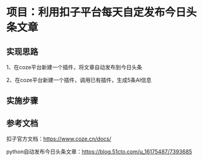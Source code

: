 # 项目：利用扣子平台每天自定发布今日头条文章

## 实现思路

1、在coze平台新建一个插件，将文章自动发布到今日头条

2、在coze平台新建一个插件，调用已有插件，生成5条AI信息

## 实施步骤



## 参考文档

扣子官方文档：https://www.coze.cn/docs/

python自动发布今日头条文章：https://blog.51cto.com/u_16175487/7393685



